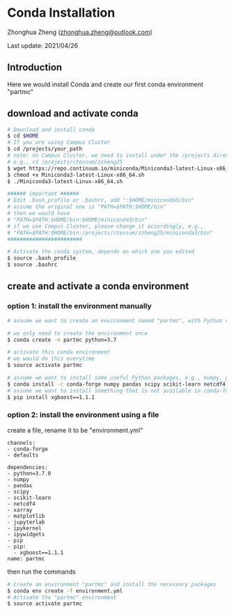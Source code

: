 # Conda Installation

Zhonghua Zheng (zhonghua.zheng@outlook.com)

Last update: 2021/04/26

## Introduction

Here we would install Conda and create our first conda environment "partmc"

## download and activate conda

```bash
# Download and install conda
$ cd $HOME
# If you are using Campus Cluster
$ cd /projects/your_path
# note: on Campus Cluster, we need to install under the /projects directory
# e.g., cd /projects/ctessum/zzheng25
$ wget https://repo.continuum.io/miniconda/Miniconda3-latest-Linux-x86_64.sh
$ chmod +x Miniconda3-latest-Linux-x86_64.sh
$ ./Miniconda3-latest-Linux-x86_64.sh

###### important ######
# Edit .bash_profile or .bashrc, add ":$HOME/miniconda3/bin"
# assume the original one is "PATH=$PATH:$HOME/bin" 
# then we would have 
# "PATH=$PATH:$HOME/bin:$HOME/miniconda3/bin"
# if we use Campus Cluster, please change it accordingly, e.g., 
# "PATH=$PATH:$HOME/bin:/projects/ctessum/zzheng25/miniconda3/bin" 
########################

# Activate the conda system, depends on which one you edited 
$ source .bash_profile
$ source .bashrc
```

## create and activate a conda environment

### option 1: install the environment manually

```bash
# assume we want to create an environment named "partmc", with Python version 3.7 

# we only need to create the environment once
$ conda create -n partmc python=3.7

# activate this conda environment 
# we would do this everytime 
$ source activate partmc

# assume we want to install some useful Python packages, e.g., numpy, pandas, scipy, scikit-learn, netcdf4, xarray, matplotlib, jupyterlab
$ conda install -c conda-forge numpy pandas scipy scikit-learn netcdf4 xarray matplotlib jupyterlab
# assume we want to install something that is not available in conda-forge
$ pip install xgboost==1.1.1
```

### option 2: install the environment using a file

create a file, rename it to be "environment.yml"

```
channels:
- conda-forge
- defaults

dependencies:
- python=3.7.0
- numpy
- pandas
- scipy
- scikit-learn
- netcdf4
- xarray
- matplotlib
- jupyterlab
- ipykernel
- ipywidgets
- pip
- pip:
  - xgboost==1.1.1
name: partmc
```

then run the commands

```bash
# Create an environment "partmc" and install the necessary packages
$ conda env create -f environment.yml
# Activate the "partmc" environment
$ source activate partmc
```

